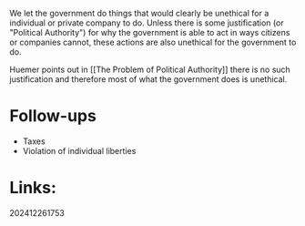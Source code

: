 We let the government do things that would clearly be unethical for a individual or private company to do. Unless there is some justification (or "Political Authority") for why the government is able to act in ways citizens or companies cannot, these actions are also unethical for the government to do. 

Huemer points out in [[The Problem of Political Authority]] there is no such justification and therefore most of what the government does is unethical.



# Follow-ups
- Taxes
- Violation of individual liberties

# Links: 



202412261753
